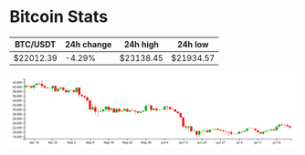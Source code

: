 # Bitcoin Stats

BTC/USDT|24h change|24h high|24h low|
|---|---|---|---|
|$22012.39|-4.29%|$23138.45|$21934.57|

<img src="./chart.svg">

